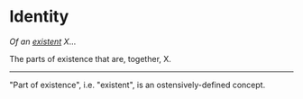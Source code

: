 # Identity
_Of an [*existent*](./existent.md) X_...

The parts of existence that are, together, X.

---

"Part of existence", i.e. "existent", is an ostensively-defined concept.